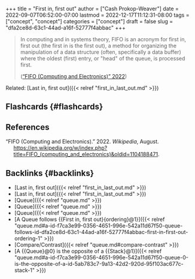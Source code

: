 +++
title = "First in, first out"
author = ["Cash Prokop-Weaver"]
date = 2022-09-07T06:52:00-07:00
lastmod = 2022-12-17T11:12:31-08:00
tags = ["concept", "concept"]
categories = ["concept"]
draft = false
slug = "dfa2ce8d-63c1-44ad-a16f-52777f4abbac"
+++

> In computing and in systems theory, FIFO is an acronym for first in, first out (the first in is the first out), a method for organizing the manipulation of a data structure (often, specifically a data buffer) where the oldest (first) entry, or "head" of the queue, is processed first.
>
> (<a href="#citeproc_bib_item_1">“FIFO (Computing and Electronics)” 2022</a>)

Related: [Last in, first out]({{< relref "first_in_last_out.md" >}})


## Flashcards {#flashcards}

## References

<style>.csl-entry{text-indent: -1.5em; margin-left: 1.5em;}</style><div class="csl-bib-body">
  <div class="csl-entry"><a id="citeproc_bib_item_1"></a>“FIFO (Computing and Electronics).” 2022. <i>Wikipedia</i>, August. <a href="https://en.wikipedia.org/w/index.php?title=FIFO_(computing_and_electronics)&oldid=1104188471">https://en.wikipedia.org/w/index.php?title=FIFO_(computing_and_electronics)&#38;oldid=1104188471</a>.</div>
</div>


## Backlinks {#backlinks}

-   [Last in, first out]({{< relref "first_in_last_out.md" >}})
-   [Last in, first out]({{< relref "first_in_last_out.md" >}})
-   [Queue]({{< relref "queue.md" >}})
-   [Queue]({{< relref "queue.md" >}})
-   [Queue]({{< relref "queue.md" >}})
-   [A Queue follows {{First in, first out}{ordering}@1}]({{< relref "queue.md#a-id-f7ca3e99-0356-4651-996e-542a11d67f50-queue-follows-id-dfa2ce8d-63c1-44ad-a16f-52777f4abbac-first-in-first-out-ordering-1" >}})
-   [Compare/Contrast]({{< relref "queue.md#compare-contrast" >}})
-   [A {{Queue}@0} is the opposite of a {{Stack}@1}]({{< relref "queue.md#a-id-f7ca3e99-0356-4651-996e-542a11d67f50-queue-0-is-the-opposite-of-a-id-5ab783c7-9a13-42d2-920d-95f103ac677c-stack-1" >}})
